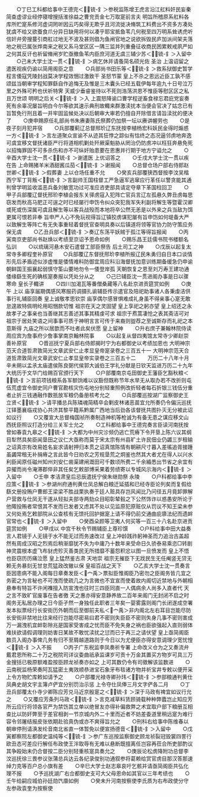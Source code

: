 <!-- { "loadSidebar": true } -->
　　○丁巳工科都给事中王德完＜锍-釒＞参税监陈增王虎言沿江舡料奸民妄秦简查虚谬业经停寝增搜括淮徐益之曹兖贡金七万取寔前言夫  明旨所稽原系舡料各库所贮寔系修河虚词罔听因云巧矣得无欺乎且河流徙决脩筑工料费出不资多方凑处犹虞不给又欲蚕食爪分异日缺用将何以凑乎耶宝抵鱼苇几何税至四万明系耸诱虎听信奸弁旁搜蔓引商舡过地无不波及甚则倡为鱼闸官地之说欲拆毁民庐加派间架夫落地之税已属张烨南来之税又系马堂区区一隅三监并列重叠征收商民困累敕戒夙严如之何其反讦也祈留脩闸岁贮亟撤鱼苇内臣庶河道无虞三辅少苏＜锍-釒＞入留中
　　○己未大学士沈一贯＜锍-釒＞病乞休并请蚤简名硕光佐  圣治  上温诏留之遣医视疾仍谕以简用阁臣之意
　　○兵部尚书田乐等＜锍-釒＞救系狱御史暂学程言倭寇凭陵封战莫决学程效悃过激致干  圣怒节蒙  皇上不杀之恩远近臣工孰不感颂兹当朝审学程知罪繇自作追悔无及惟是三木囊头已经五载伊每年逾九十日号泣万里之外殊可矜也伏祈特霁  天威少垂睿鉴待以不死则浩荡洪恩不惟臣等慰区区之私且万世颂  明明之后关＜锍-釒＞入  上震怒降谕口曹学程逆畜食禄忘君庇党妄奏死有余辜况屡旨明白今尔等欲其速示典刑故輙来群激渎扰本当便会官决了姑念已有旨暂免行刑且着一并牢固监候处决以后朝审大审若仍擅自开除借言请旨渎扰的便决了
　　○庚申赐原任礼部尚书朱赓妻陈氏祭葬仍加祭一坛以赓讲幄劳也
　　○是夜子刻月犯井宿
　　○兵部覆蓟辽总督邢玠辽东抚按李植杨宏科妖民金得时煽惑一方＜锍-釒＞言左道聚众宣谕不从迹其狂悖之踪似有怙终之态况逼邻虏地奔逸可虞宜移文督抚诸臣严行将道相机剿处歼厥渠魁胁从罔治仍防虏冲以枉狂奔悬免死以招悔罪固不可多杀伤和亦不可纵奸贻患要在恩惠并行期于地方宁谥允之
　　○辛酉大学士沈一贯＜锍-釒＞谢遣医  上优诏答之
　　○壬戌大学士沈一贯以疾在告  上命赐猪羊米酒甜酱瓜茄＜锍-釒＞谢报闻
　　○总督仓场户部右侍郎赵世卿＜锍-釒＞假葬妻  上以仓场任重不允
　　○癸亥兵部覆狭西督按李汶吴楷西宁军丁背叛＜锍-釒＞言副帅王国柱督工严急逼军逃窜应行革任以警贪能其通判曾学明监收滥恶兵备刘敏宽功过可准应咨吏部具请定夺章下革国柱回卫
　　○甲子兵部覆辽督抚邢玠李植会报东关驿虏寇入犯阵亡官兵言辽左孤悬久弊丑虏每思窃发而秋高马肥正可逞之时已经屡行申饬令纠众突犯我军失利副将解生等暨霍汉卿或死或伤深属可虞且解生等以客兵战殁而本地将卒公然无恙是以外来之兵当敌为饵更属可恨若非奉  旨申严人心不免玩视得旨辽镇狡虏谋犯屡有旨申饬如何堤备大严以致解生等阵亡有无失事重轻着督抚官查明具奏以后镇道将领等官协力防守策应务保无虞
　　○乙丑兵部＜锍-釒＞奏辽东荡平妖贼于孤江等得旨报闻
　　○丙寅南京吏部尚书赵焕以考绩至京诏予恩命如例
　　○赐乐昌王廷儒书院书楼额名弘训
　　○以琉璃河悬木安石遣督工部臣祭告  后土司工之神
　　○戊辰以起复太常寺多卿程奎补原官　　○兵部覆辽东督抚邢玠李植所报辽民朱勇归自日本口谈情形先后矛盾迹似涉虚惟是倭情难料防御宜周应科沿海督抚加意训练期备缓急仍申谕朝鲜国王振襄起弱慎守筌山要地勿令一倭登岸孤  天朝恢复之恩至刘万寿王建功通倭缘繇生死的确核寔奏报以凭处分从之
　　○己巳辅臣沈一贯进阁办事是日以骤寒命  皇长子輙讲
　　○四川加渴瓦等番僧桑藏等八名赴京进贡筵赏如例
　　○庚午  上以  庙享届期偶感风寒服药调摄扎谕辅臣传示遣官及陪祀助事诸人各秉虔洁供事行礼辅臣回奏  皇上诚敬孝思钦崇  庙享偶尔感冒惧难成礼身虽不得亲事心寔无敢怠遑故特佩明纶用昭悃款切惟  祖宗在天之灵固望  皇上享祀之躬亦望  皇上绍还之永故孝子之事亲也当善继其志善述其事其精虔可求  祖宗于焄蒿凄怆之表其斋洁可对  祖宗于居处笑语之间事事可质于神明言言可传于来裔则盥荐之至诚斯存而礼祀之本意斯得  九庙之所以居歆而不吐者此矣伏愿  皇上留神
　　○升右庶子兼翰林院侍读周应宾为詹事府少詹事掌南京翰林院事
　　○以起复从督四夷馆太常寺少卿赵崇善补原官
　　○晋巡抚宁夏兵部右侍郎揭时宁为右都御史以考绩加恩也
大明神宗范天合道哲肃敦简光文章武安仁止孝显皇帝寔录卷之三百五十一
大明神宗范天合道哲肃敦简光文章武安仁止孝显皇帝实录卷之三百五十二
　　万历二十八年十月辛未朔以孟氶太庙遣侯陈良弼代侯郭大诚伯王学礼分献是日钦天监进万历二十九年大统历于文华门给赐百官颁行天下
　　○户部覆南京屯田御史王藩臣乞豁秋粮＜锍-釒＞言前项钱粮系各军额饷难以议豁但既称节年水旱无从取办若不改折则屯伍荒虚宜令御史同户曹官勘核灾伤屯地分别轻重照例改折轻者每石折银三钱伍分重者止折三钱通融作数扺放军粮仍备册核考允之
　　○兵部覆巡按湖广监察御史王立贤＜锍-釒＞请平播总兵陈璘魂简精卒会剿皮林诸恶苗宜允所奏仍令偏沅巡抚江铎墨襄临戎协心共济其黎平籍系黔属广西地当后劲各该督抚共图扑灭无分被此诏如议行
　　○又覆宣大总督梅国祯所奏制造神机等枪诚为有备无患之谋应移文山西抚臣照议打造分给三关军士允之
　　○工科都给事中王德完奏言臣读河南抚按曾如春袁九皋之＜锍-釒＞大都为中州灾沴频仍逃亡荒瘠下令开垦上陈六议其纲目犁然具矣臣闻垦田之议仁大亟称而莫于宋太宗有州县旷土许民佃业仍蠲三岁租输之诏真宗有改易姓名妄求请射押归本贯之诏真馆陈情有朝耕尺寸暮入差徭追胥接踵虽蠲常租无补捐瘠之言此皆今日劝农之芳规垦荒之炯鉴也然其大者尤在得人以兴水利臣闻原任磁州知州刘安仁凿渠建闸溉田可千数顷所费二千余緍悉出节省之余宜有异擢而尚令淹滞郡倅非其任矣乞敕部博采果着劳绩寄以专城风示海内＜锍-釒＞入留中
　　○壬申  孝洁肃皇后忌辰遣抚宁侯朱继勋祭  永陵
　　○户科都给事中李应策＜锍-釒＞参湖州府通判黄仕凤总解白粮迁延插和已经寺臣论列矣而复假给繇文册投贿户曹郎王梁梁不胜战栗执奏于廷人赃具存岂风闻比乃问径五月竟卸罪解户营救与仕凤无干遂从轻拟夫部寺两劾众目昭彰辇毂之下公然饰诈以惑愚安所论于他陬投贿者常恨其不发而已发者又虑其不处以见监原犯原赃仅从罚议不知王梁未参又何处焉乞敕部院从公查核有无馈托回护据寔上请不得仍前交通曲庇隳法纪而遗衅官常也＜锍-釒＞入留中
　　○癸酉朵颜等卫夷人何买等一百三十八名赴京进贡筵赏如例
　　○甲戌以  中宫千秋令节赐辅臣上尊珍馔
　　○户科给事中田大益奏言人君镜于人无镜于水不能无过而务速改过  皇上冲龄践祚躬神圣而力追治古盖超然有周成汉昭之烈焉后稍渐靡犹不失为中庸乃十数年来受命日久骄泰易乘恣□转剧  神灵震根本虚飞布豺虎殄灭善类民无所措靡不蓄怨积忿以图一旦愤发而  皇上不悟也臣窃历历痛泣愿  皇上猛然鉴古肃  天地崇  祖宗无摧臣下无戕民生无任阉竖无贷无赖无务暴刻无甘怠荒猛政改辙以保  皇祖百战之天下
　　○乙亥大学士沈一贯奏言臣因患病不能入阁每日章奏发臣＜宀禹＞票拟臣惟阁臣乃密勿之臣阁务皆几宜之务密之为言秘也不可洩而使疏几之为言微也不宜宣而使着故内阁切近禁地与外朝相悬奉有特旨不许闲襍擅入防宣洩也往时三四臣同直一人偶病余人尚多入直者代  天之言不致旷官废事在告者徼  天之惠亦得安意静养故二百年来阁门无封闭不启之时阁务无私居办理之日今臣孑然一身独任此职者三年矣一婴雾露则阁门长闭遂成空署发本拟票经行长安街历外朝而后至御前夫私＜宀禹＞非内阁北左右耳目岂能尽防长安街非禁地比往来经行岂能尽密易曰君不密则失臣臣不密则失身几事不密则害成万一漏洩机宜衅彰隙兆是国家受害成之忧而臣不免失身之祸也臣欲强起入直则弱体难扶欲请假调理则妨害日某故不敢忧渎扰之愆而已于再三之请伏望  皇上亟简阁臣数员入阁办事俾几务有归不至屑越道路则于今日以为尤便臣亦得安意调理少宽忧惶＜锍-釒＞入不振
　　○丙子广东税监李凤奏祈专署  上命改义仓为之又奏流弁戴君恩所称二十万之税院司详议委曲祇承监课岁可贡十万金其置买方物岁可具三万金搜括已极原额难盈按臣顾龙祯奏亦如之  上可其数仍令有司徵解该监数进
　　○云南税监杨荣奏阿瓦猛密土夷效顺恭进宝石象牙布毯诸方物并祈宝井专敕以便开采  上令方物贮库敕如请予之
　　○户部覆光禄寺卿孙玮＜锍-釒＞参部粮通判黄仕凤典史胡文宇主簿卢俨宜分别罚治示惩  上令夺仕凤俸三月文字俨各二月
　　○丁丑兵部覆太仆寺少卿陈应芳兑马近京殷寔之＜锍-釒＞深于马政有禆宜如议行允之
　　○又覆应芳条列马政＜锍-釒＞言克减草料赁顾骑载种种弊蠹岂止知应芳所云应行将领各官严为禁饬其立单以绝冒友亦得补偏救弊之术宜取户部下粮册互相查比以防奸弊至于差官相剥一节京城内外二十里而近者不妨差委道里稍远寔为难行容令邻屠结报皮张依期赴验真伪或亦不爽得旨允之
　　○刑科右给事中陈维春以朝审停刑请涣发纶音南北省直一体暂免以便宣扬德音＜锍-釒＞入留中
　　○戊寅都察院左都御史温纯等＜锍-釒＞参广东巡按监察御史顾龙祯裂冠毁裳四詈行欧丑态可差应行解任布政使王泮取辱有无难以悬断既擅离任岂容再莅合所吏部酌议其争殴始未仍合督按二臣分别轻重核寔具奏允之
　　○庚辰论松虏降附功总督李汶巡抚徐三畏参议张蒲总兵达云各纪录俊别功通叙参将葛赖给赏官虏目那汉答那速绰力克等百户总小旗有差
　　○辛巳大学士赵志皋哀吁乞骸并请亟简阁臣共弘化理不报
　　○予巡抚湖广右佥都御史支可大父母恩命如其官以三年考绩也
　　○壬午给嗣应城伯孙廷勋饩廪如例
　　○癸未升河南按察使李氏质为右布政使分守左参政袁奎为按察使
